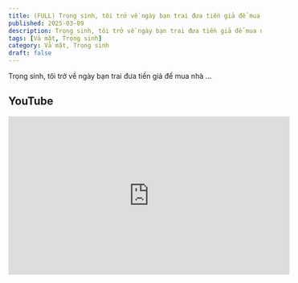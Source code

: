 ```yaml
---
title: (FULL) Trọng sinh, tôi trở về ngày bạn trai đưa tiền giả để mua nhà
published: 2025-03-09
description: Trọng sinh, tôi trở về ngày bạn trai đưa tiền giả để mua nhà
tags: [Vả mặt, Trọng sinh]
category: Vả mặt, Trọng sinh
draft: false
---
```


Trọng sinh, tôi trở về ngày bạn trai đưa tiền giả để mua nhà
...

## YouTube

<iframe width="560" height="315" src="https://www.youtube.com/embed/7PydQm5FiA4?si=Qi0QbVqbWlVoe1sJ" title="YouTube video player" frameborder="0" allow="accelerometer; autoplay; clipboard-write; encrypted-media; gyroscope; picture-in-picture; web-share" referrerpolicy="strict-origin-when-cross-origin" allowfullscreen></iframe>
